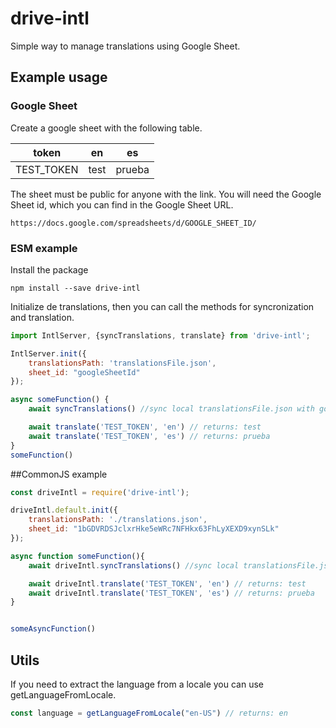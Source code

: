 # drive-intl

Simple way to manage translations using Google Sheet.

## Example usage
### Google Sheet
Create a google sheet with the following table.

|token|en|es|
|:-:|:-:|:-:|
|TEST_TOKEN|test|prueba|

The sheet must be public for anyone with the link. You will need the Google Sheet id, which you can find in the Google Sheet URL.

```console
https://docs.google.com/spreadsheets/d/GOOGLE_SHEET_ID/
```

### ESM example

Install the package

```console
npm install --save drive-intl
```
Initialize de translations, then you can call the methods for syncronization and translation.

```jsx
import IntlServer, {syncTranslations, translate} from 'drive-intl';

IntlServer.init({
    translationsPath: 'translationsFile.json',
    sheet_id: "googleSheetId"
});

async someFunction() {
    await syncTranslations() //sync local translationsFile.json with google sheet info.

    await translate('TEST_TOKEN', 'en') // returns: test
    await translate('TEST_TOKEN', 'es') // returns: prueba
}
someFunction()
```

##CommonJS example


```jsx
const driveIntl = require('drive-intl');

driveIntl.default.init({
    translationsPath: './translations.json',
    sheet_id: "1bGDVRDSJclxrHke5eWRc7NFHkx63FhLyXEXD9xynSLk"
});

async function someFunction(){
    await driveIntl.syncTranslations() //sync local translationsFile.json with google sheet info.

    await driveIntl.translate('TEST_TOKEN', 'en') // returns: test
    await driveIntl.translate('TEST_TOKEN', 'es') // returns: prueba
}


someAsyncFunction()
```

## Utils

If you need to extract the language from a locale you can use getLanguageFromLocale.

```jsx
const language = getLanguageFromLocale("en-US") // returns: en
```




